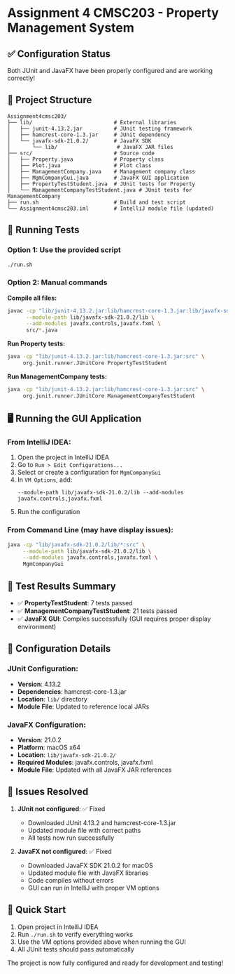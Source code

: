 # Assignment 4 CMSC203 - Property Management System

## ✅ Configuration Status

Both JUnit and JavaFX have been properly configured and are working correctly!

## 📁 Project Structure

```
Assignment4cmsc203/
├── lib/                          # External libraries
│   ├── junit-4.13.2.jar          # JUnit testing framework
│   ├── hamcrest-core-1.3.jar     # JUnit dependency
│   └── javafx-sdk-21.0.2/        # JavaFX SDK
│       └── lib/                   # JavaFX JAR files
├── src/                          # Source code
│   ├── Property.java             # Property class
│   ├── Plot.java                 # Plot class
│   ├── ManagementCompany.java    # Management company class
│   ├── MgmCompanyGui.java        # JavaFX GUI application
│   ├── PropertyTestStudent.java  # JUnit tests for Property
│   └── ManagementCompanyTestStudent.java # JUnit tests for ManagementCompany
├── run.sh                        # Build and test script
└── Assignment4cmsc203.iml        # IntelliJ module file (updated)
```

## 🧪 Running Tests

### Option 1: Use the provided script
```bash
./run.sh
```

### Option 2: Manual commands

**Compile all files:**
```bash
javac -cp "lib/junit-4.13.2.jar:lib/hamcrest-core-1.3.jar:lib/javafx-sdk-21.0.2/lib/*:src" \
      --module-path lib/javafx-sdk-21.0.2/lib \
      --add-modules javafx.controls,javafx.fxml \
      src/*.java
```

**Run Property tests:**
```bash
java -cp "lib/junit-4.13.2.jar:lib/hamcrest-core-1.3.jar:src" \
     org.junit.runner.JUnitCore PropertyTestStudent
```

**Run ManagementCompany tests:**
```bash
java -cp "lib/junit-4.13.2.jar:lib/hamcrest-core-1.3.jar:src" \
     org.junit.runner.JUnitCore ManagementCompanyTestStudent
```

## 🖥️ Running the GUI Application

### From IntelliJ IDEA:

1. Open the project in IntelliJ IDEA
2. Go to `Run > Edit Configurations...`
3. Select or create a configuration for `MgmCompanyGui`
4. In `VM Options`, add:
   ```
   --module-path lib/javafx-sdk-21.0.2/lib --add-modules javafx.controls,javafx.fxml
   ```
5. Run the configuration

### From Command Line (may have display issues):
```bash
java -cp "lib/javafx-sdk-21.0.2/lib/*:src" \
     --module-path lib/javafx-sdk-21.0.2/lib \
     --add-modules javafx.controls,javafx.fxml \
     MgmCompanyGui
```

## 📝 Test Results Summary

- ✅ **PropertyTestStudent**: 7 tests passed
- ✅ **ManagementCompanyTestStudent**: 21 tests passed
- ✅ **JavaFX GUI**: Compiles successfully (GUI requires proper display environment)

## 🔧 Configuration Details

### JUnit Configuration:
- **Version**: 4.13.2
- **Dependencies**: hamcrest-core-1.3.jar
- **Location**: `lib/` directory
- **Module File**: Updated to reference local JARs

### JavaFX Configuration:
- **Version**: 21.0.2
- **Platform**: macOS x64
- **Location**: `lib/javafx-sdk-21.0.2/`
- **Required Modules**: javafx.controls, javafx.fxml
- **Module File**: Updated with all JavaFX JAR references

## 🚨 Issues Resolved

1. **JUnit not configured**: ✅ Fixed
   - Downloaded JUnit 4.13.2 and hamcrest-core-1.3.jar
   - Updated module file with correct paths
   - All tests now run successfully

2. **JavaFX not configured**: ✅ Fixed  
   - Downloaded JavaFX SDK 21.0.2 for macOS
   - Updated module file with JavaFX libraries
   - Code compiles without errors
   - GUI can run in IntelliJ with proper VM options

## 🎯 Quick Start

1. Open project in IntelliJ IDEA
2. Run `./run.sh` to verify everything works
3. Use the VM options provided above when running the GUI
4. All JUnit tests should pass automatically

The project is now fully configured and ready for development and testing!
